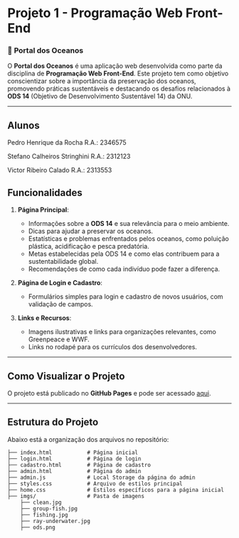 # Projeto 1 - Programação Web Front-End  

### 🌊 **Portal dos Oceanos**  
O **Portal dos Oceanos** é uma aplicação web desenvolvida como parte da disciplina de **Programação Web Front-End**. Este projeto tem como objetivo conscientizar sobre a importância da preservação dos oceanos, promovendo práticas sustentáveis e destacando os desafios relacionados à **ODS 14** (Objetivo de Desenvolvimento Sustentável 14) da ONU.

---
## **Alunos**
   Pedro Henrique da Rocha         R.A.: 2346575
   
   Stefano Calheiros Stringhini    R.A.: 2312123 
   
   Victor Ribeiro Calado           R.A.: 2313553

## **Funcionalidades**  
1. **Página Principal**:  
   - Informações sobre a **ODS 14** e sua relevância para o meio ambiente.  
   - Dicas para ajudar a preservar os oceanos.  
   - Estatísticas e problemas enfrentados pelos oceanos, como poluição plástica, acidificação e pesca predatória.  
   - Metas estabelecidas pela ODS 14 e como elas contribuem para a sustentabilidade global.  
   - Recomendações de como cada indivíduo pode fazer a diferença.  

2. **Página de Login e Cadastro**:  
   - Formulários simples para login e cadastro de novos usuários, com validação de campos.

3. **Links e Recursos**:  
   - Imagens ilustrativas e links para organizações relevantes, como Greenpeace e WWF.  
   - Links no rodapé para os currículos dos desenvolvedores.  

---

## **Como Visualizar o Projeto**  
O projeto está publicado no **GitHub Pages** e pode ser acessado [aqui](https://noghiros.github.io/Projeto-1-Programacao-Web-Front-End/).

---

## **Estrutura do Projeto**  
Abaixo está a organização dos arquivos no repositório:  
```plaintext
├── index.html           # Página inicial
├── login.html           # Página de login
├── cadastro.html        # Página de cadastro
├── admin.html           # Página do admin
├── admin.js             # Local Storage da página do admin
├── styles.css           # Arquivo de estilos principal
├── home.css             # Estilos específicos para a página inicial
├── imgs/                # Pasta de imagens
    ├── clean.jpg
    ├── group-fish.jpg
    ├── fishing.jpg
    ├── ray-underwater.jpg
    ├── ods.png
